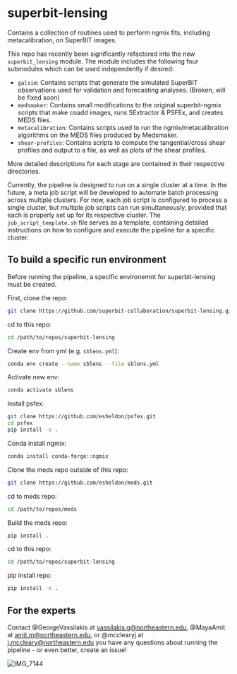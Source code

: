 # superbit-lensing
Contains a collection of routines used to perform ngmix fits, including metacalibration, on SuperBIT images.

This repo has recently been significantly refactored into the new `superbit_lensing` module. The module includes the following four submodules which can be used independently if desired:

  - `galsim`: Contains scripts that generate the simulated SuperBIT observations used for validation and forecasting analyses. (Broken, will be fixed soon)
  - `medsmaker`: Contains small modifications to the original superbit-ngmix scripts that make coadd images, runs SExtractor & PSFEx, and creates MEDS files.
  - `metacalibration`: Contains scripts used to run the ngmix/metacalibration algorithms on the MEDS files produced by Medsmaker.
  - `shear-profiles`: Contains scripts to compute the tangential/cross shear profiles and output to a file, as well as plots of the shear profiles.

More detailed descriptions for each stage are contained in their respective directories.

Currently, the pipeline is designed to run on a single cluster at a time. In the future, a meta job script will be developed to automate batch processing across multiple clusters. For now, each job script is configured to process a single cluster, but multiple job scripts can run simultaneously, provided that each is properly set up for its respective cluster. The `job_script_template.sh` file serves as a template, containing detailed instructions on how to configure and execute the pipeline for a specific cluster.


## To build a specific run environment
Before running the pipeline, a specific environemnt for superbit-lensing must be created.

First, clone the repo:
```bash
git clone https://github.com/superbit-collaboration/superbit-lensing.git
```

cd to this repo:
```bash
cd /path/to/repos/superbit-lensing
```

Create env from yml (e.g. `sblens.yml`):
```bash
conda env create --name sblens --file sblens.yml
```

Activate new env:
```bash
conda activate sblens

```
Install psfex:
```bash
git clone https://github.com/esheldon/psfex.git
cd psfex
pip install -e .
```


Conda install ngmix:
```bash
conda install conda-forge::ngmix
```

Clone the meds repo outside of this repo:
```bash
git clone https://github.com/esheldon/meds.git
```

cd to meds repo:
```bash
cd /path/to/repos/meds
```

Build the meds repo:
```bash
pip install .
```

cd to this repo:
```bash
cd /path/to/repos/superbit-lensing
```

pip install repo:
```bash
pip install -e . 
```

## For the experts

Contact @GeorgeVassilakis at vassilakis.g@northeastern.edu, @MayaAmit at amit.m@northeastern.edu, or @mcclearyj at j.mccleary@northeastern.edu you have any questions about running the pipeline - or even better, create an issue!

![IMG_7144](https://github.com/user-attachments/assets/8a028b03-fdaa-4fbc-a602-c739941cd503)

